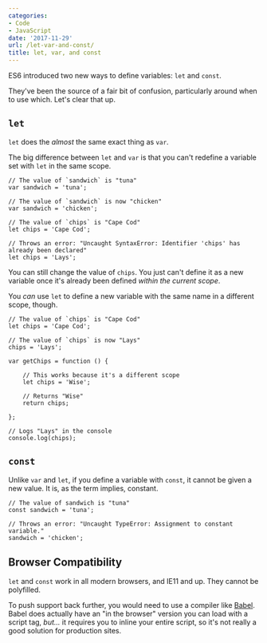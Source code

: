 ```yaml
---
categories:
- Code
- JavaScript
date: '2017-11-29'
url: /let-var-and-const/
title: let, var, and const
---
```


ES6 introduced two new ways to define variables: <code>let</code> and <code>const</code>.

They've been the source of a fair bit of confusion, particularly around when to use which. Let's clear that up.

<h2><code>let</code></h2>

<code>let</code> does the <em>almost</em> the same exact thing as <code>var</code>.

The big difference between <code>let</code> and <code>var</code> is that you can't redefine a variable set with <code>let</code> in the same scope.

<pre><code class="lang-javascript">// The value of `sandwich` is "tuna"
var sandwich = 'tuna';

// The value of `sandwich` is now "chicken"
var sandwich = 'chicken';

// The value of `chips` is "Cape Cod"
let chips = 'Cape Cod';

// Throws an error: "Uncaught SyntaxError: Identifier 'chips' has already been declared"
let chips = 'Lays';
</code></pre>

You can still change the value of <code>chips</code>. You just can't define it as a new variable once it's already been defined <em>within the current scope</em>.

You <em>can</em> use <code>let</code> to define a new variable with the same name in a different scope, though.

<pre><code class="lang-javascript">// The value of `chips` is "Cape Cod"
let chips = 'Cape Cod';

// The value of `chips` is now "Lays"
chips = 'Lays';

var getChips = function () {

    // This works because it's a different scope
    let chips = 'Wise';

    // Returns "Wise"
    return chips;

};

// Logs "Lays" in the console
console.log(chips);
</code></pre>

<h2><code>const</code></h2>

Unlike <code>var</code> and <code>let</code>, if you define a variable with <code>const</code>, it cannot be given a new value. It is, as the term implies, constant.

<pre><code class="lang-javascript">// The value of sandwich is "tuna"
const sandwich = 'tuna';

// Throws an error: "Uncaught TypeError: Assignment to constant variable."
sandwich = 'chicken';
</code></pre>

<h2>Browser Compatibility</h2>

<code>let</code> and <code>const</code> work in all modern browsers, and IE11 and up. They cannot be polyfilled.

To push support back further, you would need to use a compiler like <a href="https://babeljs.io">Babel</a>. Babel does actually have an "in the browser" version you can load with a script tag, <em>but...</em> it requires you to inline your entire script, so it's not really a good solution for production sites.